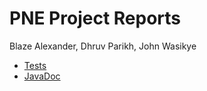 # PNE Project Reports

Blaze Alexander, Dhruv Parikh, John Wasikye

* [Tests](./reports/tests/test/)
* [JavaDoc](./javadoc/)